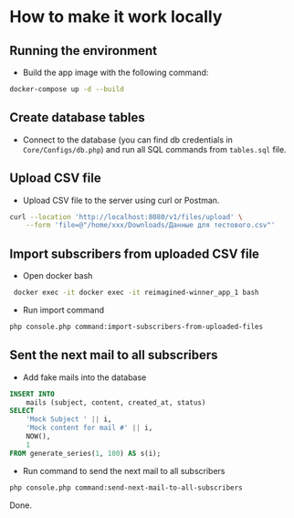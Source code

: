 # How to make it work locally

## Running the environment

- Build the app image with the following command:

```bash
docker-compose up -d --build
```

## Create database tables

- Connect to the database (you can find db credentials in `Core/Configs/db.php`) and run all SQL commands from `tables.sql` file.

## Upload CSV file

- Upload CSV file to the server using curl or Postman.

```bash
curl --location 'http://localhost:8080/v1/files/upload' \
    --form 'file=@"/home/xxx/Downloads/Данные для тестового.csv"'
```

## Import subscribers from uploaded CSV file

- Open docker bash

```bash
 docker exec -it docker exec -it reimagined-winner_app_1 bash
```

- Run import command

```bash
php console.php command:import-subscribers-from-uploaded-files
```
## Sent the next mail to all subscribers

- Add fake mails into the database

```sql
INSERT INTO 
    mails (subject, content, created_at, status)
SELECT
    'Mock Subject ' || i,
    'Mock content for mail #' || i,
    NOW(),
    1
FROM generate_series(1, 100) AS s(i);
```
- Run command to send the next mail to all subscribers

```bash
php console.php command:send-next-mail-to-all-subscribers
```

Done.
